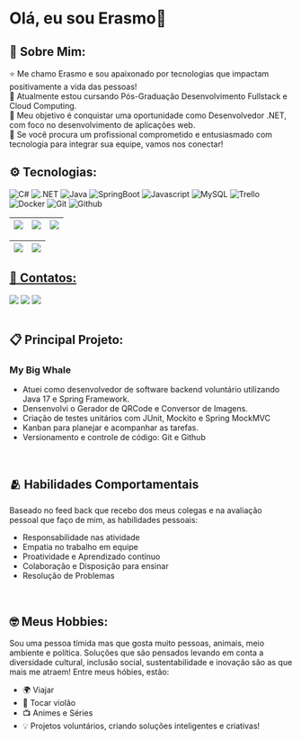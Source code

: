 

# Olá, eu sou Erasmo👋

## 🚀 Sobre Mim:
⭐ Me chamo Erasmo e sou apaixonado por tecnologias que impactam positivamente a vida das pessoas! <br>
🚀 Atualmente estou cursando Pós-Graduação Desenvolvimento Fullstack e Cloud Computing. <br>
🎯 Meu objetivo é conquistar uma oportunidade como Desenvolvedor .NET, com foco no desenvolvimento de aplicações web. <br>
🤝 Se você procura um profissional comprometido e entusiasmado com tecnologia para integrar sua equipe, vamos nos conectar! <br>



## ⚙️ Tecnologias:

<div>      
  <img alt="C#" src="https://img.shields.io/badge/C%23-239120?logo=c-sharp&logoColor=white&style=for-the-badge" />
  <img alt=".NET" src="https://img.shields.io/badge/.NET-5C2D91?logo=.net&logoColor=white&style=for-the-badge" />  
   <img alt="Java" src="https://img.shields.io/badge/java-%23ED8B00.svg?style=for-the-badge&logo=openjdk&logoColor=white">
   <img alt="SpringBoot" src="https://img.shields.io/badge/spring-%236DB33F.svg?style=for-the-badge&logo=spring&logoColor=white"/>       
   <img alt="Javascript" src="https://img.shields.io/badge/javascript-%23323330.svg?style=for-the-badge&logo=javascript&logoColor=%23F7DF1E">
   <img alt="MySQL" src="https://img.shields.io/badge/mysql-%2300f.svg?style=for-the-badge&logo=mysql&logoColor=white" />
   <img alt="Trello"  src="https://img.shields.io/badge/Trello-%23026AA7.svg?style=for-the-badge&logo=Trello&logoColor=white" />          
  <img alt="Docker"  src= "https://img.shields.io/badge/docker-%230db7ed.svg?style=for-the-badge&logo=docker&logoColor=white" />
  <img alt="Git" src="https://img.shields.io/badge/git-%23F05033.svg?style=for-the-badge&logo=git&logoColor=white" />
  <img alt="Github" src= "https://img.shields.io/badge/GitHub-100000?style=for-the-badge&logo=github&logoColor=white" />
 </div>

<div align="center">
  <a href="https://github.com/erasmobezerra">
   
| ![](http://github-profile-summary-cards.vercel.app/api/cards/stats?username=erasmobezerra&theme=nord_dark) | ![](http://github-profile-summary-cards.vercel.app/api/cards/repos-per-language?username=erasmobezerra&hide=Html&theme=nord_dark) | ![](http://github-profile-summary-cards.vercel.app/api/cards/most-commit-language?username=erasmobezerra&theme=nord_dark) |
| :-: | :-: | :-: |

| ![](http://github-profile-summary-cards.vercel.app/api/cards/profile-details?username=erasmobezerra&theme=nord_dark) | ![](https://github-readme-streak-stats.herokuapp.com/?user=erasmobezerra&hide_border=true&date_format=M%20j%5B%2C%20Y%5D&background=2D3742&stroke=2D3742&ring=6bbbca&fire=6bbbca&currStreakNum=fff&sideNums=6bbbca&currStreakLabel=6bbbca&sideLabels=fff&dates=fff) |
| :-: | :-: |
</div>

## 📨 Contatos: 
<div> 
<a href = "mailto:hyerasmo.ads.tech@gmail.com"><img src="https://img.shields.io/badge/Gmail-D14836?style=for-the-badge&logo=gmail&logoColor=white" target="_blank"></a>
<a href="https://www.linkedin.com/in/erasmobezerra/" target="_blank"><img src="https://img.shields.io/badge/-LinkedIn-%230077B5?style=for-the-badge&logo=linkedin&logoColor=white" target="_blank"></a>
<a href="https://discord.gg/8vJgvx3A" target="83Rfl#3843"><img src="https://img.shields.io/badge/Discord-7289DA?style=for-the-badge&logo=discord&logoColor=white" target="_blank"></a> 
</div>

<br>

## 📋 Principal Projeto:

### My Big Whale

* Atuei como desenvolvedor de software backend voluntário utilizando Java 17 e Spring Framework.
* Densenvolvi o Gerador de QRCode e Conversor de Imagens. 
* Criação de testes unitários com JUnit, Mockito e Spring MockMVC
* Kanban para planejar e acompanhar as tarefas. 
* Versionamento e controle de código: Git e Github
<br>

## 🫂 Habilidades Comportamentais 
Baseado no feed back que recebo dos meus colegas e na avaliação pessoal que faço de mim, as habilidades pessoais:

* Responsabilidade nas atividade
* Empatia no trabalho em equipe
* Proatividade e Aprendizado contínuo
* Colaboração e Disposição para ensinar
* Resolução de Problemas
<br>

## 🤓 Meus Hobbies: 
Sou uma pessoa tímida mas que gosta muito pessoas, animais, meio ambiente e política. Soluções que são pensados levando em conta a diversidade cultural, inclusão social, sustentabilidade e inovação são as que mais me atraem! Entre meus hóbies, estão: 

  - 🌍 Viajar
  - 🎸 Tocar violão
  - 📺 Animes e Séries
  - 💡 Projetos voluntários, criando soluções inteligentes e criativas!
    
<br>


